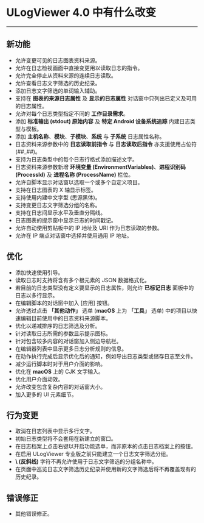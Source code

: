 ﻿# ULogViewer 4.0 中有什么改变
 ---

## 新功能
+ 允许变更可见的日志图表资料来源。
+ 允许在日志检视画面中直接变更用以读取日志的指令。
+ 允许完全停止从资料来源的连续日志读取。
+ 允许查看日志文字筛选的历史纪录。
+ 添加日志文字筛选的单词输入辅助。
+ 支持在 **图表的来源日志属性** 及 **显示的日志属性** 对话窗中只列出已定义及可用的日志属性。
+ 允许对每个日志类型指定不同的 **工作目录需求**。
+ 添加 **标准输出 (stdout) 原始内容** 及 **特定 Android 设备系统追踪** 内建日志类型与模板。
+ 添加 **主机名称**、**模块**、**子模块**、**系统** 与 **子系统** 日志属性名称。
+ 日志资料来源参数中的 **日志读取前指令** 与 **日志读取后指令** 亦支援使用占位符 (##_##)。
+ 支持为日志类型中的每个日志行格式添加描述文字。
+ 日志资料来源参数新增 **环境变量 (EnvironmentVariables)**、**进程识别码 (ProcessId)** 及 **进程名称 (ProcessName)** 栏位。
+ 允许自脚本显示对话窗以选取一个或多个自定义项目。
+ 支持在日志图表的 X 轴显示标签。
+ 支持使用内建中文字型 (思源黑体)。
+ 支持变更日志文字筛选分组的名称。
+ 支持在日志间显示水平及垂直分隔线。
+ 日志图表的提示窗中显示日志的时间戳记。
+ 允许自动使用剪贴板中的 IP 地址及 URI 作为日志读取的参数。
+ 允许在 IP 端点对话窗中选择并使用通用 IP 地址。

## 优化
+ 添加快速使用引导。
+ 读取日志时支持将含有多个根元素的 JSON 数据格式化。
+ 若目前的日志类型没有定义要显示的日志属性，则允许 **已标记日志** 面板中的日志以多行显示。
+ 在编辑脚本的对话窗中加入 [应用] 按钮。
+ 允许透过点击 **「其他动作」** 选单 (**macOS** 上为 **「工具」** 选单) 中的项目以快速编辑目前使用中的日志资料来源脚本。
+ 优化以递减排序的日志筛选及分析。
+ 针对读取日志所需的参数显示提示图标。
+ 针对包含较多内容的对话窗加入侧边导航栏。
+ 在编辑器列表中显示更多日志分析规则的信息。
+ 在动作执行完成后显示优化后的通知，例如导出日志类型或储存日志至文件。
+ 减少运行脚本时对于用户介面的影响。
+ 优化在 **macOS** 上的 CJK 文字输入。
+ 优化用户介面动效。
+ 允许改变包含复杂内容的对话窗大小。
+ 加入更多的 UI 元素细节。

## 行为变更
+ 取消在日志列表中显示多行文字。
+ 初始日志类型将不会套用在新建立的窗口。
+ 在日志档案上点击右键以开启功能选单，而非原本的点击日志档案上的按钮。
+ 在启用 ULogViewer 专业版之前只能建立一个日志文字筛选分组。
+ **\\ (反斜线)** 字符不再允许使用于日志文字筛选的分组名称中。
+ 在页面中巡览日志文字筛选历史纪录并使用新的文字筛选后将不再覆盖现有的历史纪录。

## 错误修正
+ 其他错误修正。